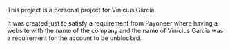 This project is a personal project for Vinícius Garcia.

It was created just to satisfy a requirement from Payoneer where having a website
with the name of the company and the name of Vinícius Garcia was a requirement
for the account to be unblocked.
